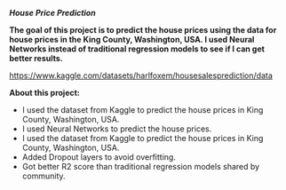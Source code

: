 ***House Price Prediction***


**The goal of this project is to predict the house prices using the data for house prices in the King County, Washington, USA. I used Neural Networks instead of traditional regression models to see if I can get better results.**


https://www.kaggle.com/datasets/harlfoxem/housesalesprediction/data


**About this project:**

- I used the dataset from Kaggle to predict the house prices in King County, Washington, USA.
- I used Neural Networks to predict the house prices.
- I used the dataset from Kaggle to predict the house prices in King County, Washington, USA.
- Added Dropout layers to avoid overfitting.
- Got better R2 score than traditional regression models shared by community.

